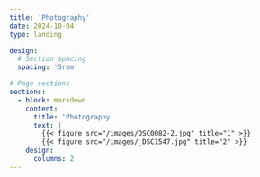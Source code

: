 ```yaml
---
title: 'Photography'
date: 2024-10-04
type: landing

design:
  # Section spacing
  spacing: '5rem'

# Page sections
sections:
  - block: markdown
    content:
      title: 'Photography'
      text: |
        {{< figure src="/images/DSC0082-2.jpg" title="1" >}}
        {{< figure src="/images/_DSC1547.jpg" title="2" >}}
    design:
      columns: 2          
---
```

